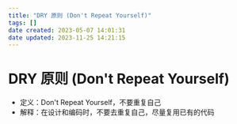 ```yaml
---
title: "DRY 原则 (Don't Repeat Yourself)"
tags: []
date created: 2023-05-07 14:01:31
date updated: 2023-11-25 14:21:15
---
```


# DRY 原则 (Don't Repeat Yourself)

- 定义：Don't Repeat Yourself，不要重复自己
- 解释：在设计和编码时，不要去重复自己，尽量复用已有的代码


